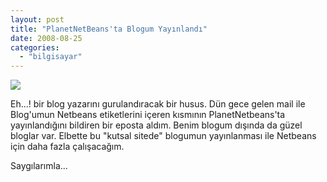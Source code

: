 ```yaml
---
layout: post
title: "PlanetNetBeans'ta Blogum Yayınlandı"
date: 2008-08-25
categories: 
  - "bilgisayar"
---
```


![](/images/planet-logo-1.png)

Eh...! bir blog yazarını gurulandıracak bir husus. Dün gece gelen mail ile Blog'umun Netbeans etiketlerini içeren kısmının PlanetNetbeans'ta yayınlandığını bildiren bir eposta aldım. Benim blogum dışında da güzel bloglar var. Elbette bu "kutsal sitede" blogumun yayınlanması ile Netbeans için daha fazla çalışacağım.

Saygılarımla...
